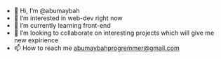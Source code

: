 - 👋 Hi, I’m @abumaybah
- 👀 I’m interested in web-dev right now
- 🌱 I’m currently learning front-end
- 💞️ I’m looking to collaborate on interesting projects which will give me new expirience
- 📫 How to reach me abumaybahprogremmer@gmail.com

<!---
abumaybah/abumaybah is a ✨ special ✨ repository because its `README.md` (this file) appears on your GitHub profile.
You can click the Preview link to take a look at your changes.
--->
